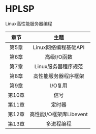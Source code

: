 # HPLSP


Linux高性能服务器编程

|   章节    |   主题    |
|:--------:|:---------:|
|   第5章   |   Linux网络编程基础API  |
|   第6章   |   高级I/O函数 |
|   第7章   |   Linux服务器程序规范 |
|   第8章   |   高性能服务器程序框架    |
|   第9章   |   I/O复用 |
|   第10章  |   信号    |
|   第11章  |   定时器  |
|   第12章  |   高性能I/O框架库Libevent |
|   第13章  |   多进程编程  |